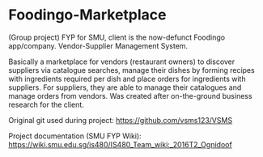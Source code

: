 # Foodingo-Marketplace
(Group project) FYP for SMU, client is the now-defunct Foodingo app/company. Vendor-Supplier Management System.

Basically a marketplace for vendors (restaurant owners) to discover suppliers via catalogue searches, manage their dishes by forming recipes with ingredients required per dish and place orders for ingredients with suppliers. For suppliers, they are able to manage their catalogues and manage orders from vendors. Was created after on-the-ground business research for the client.

Original git used during project: https://github.com/vsms123/VSMS

Project documentation (SMU FYP Wiki): https://wiki.smu.edu.sg/is480/IS480_Team_wiki:_2016T2_Ognidoof
